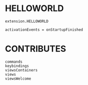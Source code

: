 # HELLOWORLD

    extension.HELLOWORLD

    activationEvents = onStartupFinished

# CONTRIBUTES

    commands
    keybindings
    viewsContainers
    views
    viewsWelcome
